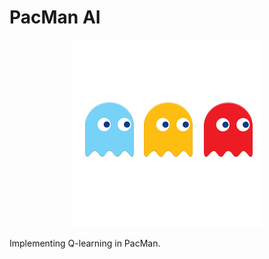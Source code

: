 # PacMan AI
<p align="center">
  <img width="300" height="300" src="./images/logo.png">
</p>

Implementing Q-learning in PacMan.